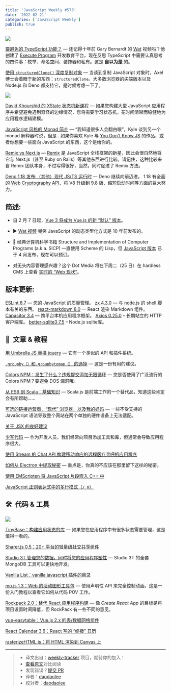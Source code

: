 ```yaml
---
title: 'JavaScript Weekly #573'
date: '2022-02-21'
categories: ['JavaScript Weekly']
publish: true
---
```


![](https://res.cloudinary.com/cpress/image/upload/w_1280,e_sharpen:60/igqni4z6jhls1bzqifxu.jpg)

<!--以上是预览信息，图片一张或限制百字左右，前者优先-->
<!-- more -->

[要避免的 TypeScript 功能？](https://javascriptweekly.com/link/118850/web "www.executeprogram.com") — 还记得十年前 Gary Bernardt 的 [Wat](https://javascriptweekly.com/link/118835/web) 视频吗？他创建了 [Execute Program](https://javascriptweekly.com/link/118851/web) 开发教育平台，现在反思 TypeScript 中需要认真思考的四件事：枚举、命名空间、装饰器和私有。这是 **自以为是** 的。

[使用 `structuredClone()` 深度复制对象](https://javascriptweekly.com/link/118852/web "2ality.com") — 当谈到复制 JavaScript 对象时，Axel 博士会着眼于新的东西：`structuredClone`。大多数浏览器的尖端版本以及 Node.js 和 Deno 都支持它，是时候考虑一下了。

![](https://copm.s3.amazonaws.com/c195ee88.jpg)

[David Khourshid 的 XState 状态机新课程](https://javascriptweekly.com/link/118833/web "frontendmasters.com") — 如果您构建大型 JavaScript 应用程序并希望避免遇到奇怪的边缘情况，您将需要学习状态机。花时间清晰而稳健地为应用程序逻辑建模。

[JavaScript 风格的 Monad 简介](https://javascriptweekly.com/link/118853/web "github.com") — “我知道很多人会翻白眼”，Kyle 谈到另一个 monad 解释器时说，但是.. 如果你喜欢 Kyle 与 [You Don't Know JS](https://javascriptweekly.com/link/118854/web) 的作品，或者你想要一些面向 JavaScript 的东西，这个是给你的。

[Remix vs Next.js](https://javascriptweekly.com/link/118855/web "remix.run") — [Remix](https://javascriptweekly.com/link/118886/web) 是 JavaScript 全栈框架的新星，因此会很自然地将它与 Next.js（甚至 Ruby on Rails）等其他东西进行比较。请记住，这种比较来自 Remix 团队本身，不过写得很好，当然，同时促进了 Remix 方法。

[Deno 1.18 发布:（其他）现代 JS/TS 运行时](https://javascriptweekly.com/link/118857/web "deno.com") — Deno 继续向前迈进。 1.18 有全面的 [Web Cryptography API](https://javascriptweekly.com/link/118858/web)、将 V8 升级到 9.8 版、缩短启动时间等方面的巨大努力。

## **简述:**

*   自 2 月 7 日起，[Vue 3 将成为 Vue.js 的新 “默认” 版本](https://javascriptweekly.com/link/118834/web)。
    
*   ▶️ [Wat 视频](https://javascriptweekly.com/link/118835/web) 嘲笑 JavaScript 的动态类型化方式是 10 年前发布的。
    
*   📗 经典计算机科学书籍 Structure and Implementation of Computer Programs (a.k.a. SICP) 一直使用 Scheme 的 Lisp，但 [JavaScript 版本](https://javascriptweekly.com/link/118836/web) 已于 4 月发布，现在可以预订。
    
*   对无头内容管理感兴趣？这个 Dot Media 将在下周二（25 日）在 hardless CMS 上查看 [实时的 “Web 现状”](https://javascriptweekly.com/link/118859/web)。
    

## **版本更新:**

[ESLint 8.7](https://javascriptweekly.com/link/118837/web) — 您的 JavaScript 的质量管理。 
[zx 4.3.0](https://javascriptweekly.com/link/118838/web) — 与 node.js 的 shell 脚本有关的东西。
[react-markdown 8.0](https://javascriptweekly.com/link/118839/web) — React 渲染 Markdown 组件。
[Capacitor 3.4](https://javascriptweekly.com/link/118840/web) — 跨平台本机应用程序框架。 
[Axios 0.25.0](https://javascriptweekly.com/link/118841/web) – 长期站立的 HTTP 客户端库。 
[better-sqlite3 7.5](https://javascriptweekly.com/link/118842/web) – Node.js sqlite库。

## 📒  文章 & 教程

[用 Umbrella JS 替换 jquery](https://javascriptweekly.com/link/118860/web "www.bennadel.com") — 它有一个类似的 API 和插件系统。

[`.groupby（）`和`.groupbytomap（）` 的选择](https://javascriptweekly.com/link/118862/web "2ality.com") — 这是一份有用的建议。

[Colors NPM：发生了什么？违规提交添加无限循环](https://javascriptweekly.com/link/118846/web "snyk.io") — 您是否使用了广泛流行的 Colors NPM？要避免 DOS 漏洞哦。

[从 ES6 到 Scala：基础知识](https://javascriptweekly.com/link/118864/web "www.scala-js.org") — Scala.js 是前端工作的一个替代品，知道这些肯定会有所帮助......

[可选的链接运营商，“现代” 浏览器，以及我的妈妈](https://javascriptweekly.com/link/118866/web "blog.jim-nielsen.com") — 一些不受支持的 JavaScript 语法导致整个网站在两个单独的硬件设备上无法适配。

[关于 JSX 的良好建议](https://javascriptweekly.com/link/118867/web "thoughtspile.github.io")

[少写代码](https://javascriptweekly.com/link/118868/web "css-tricks.com") — 作为开发人员，我们经常向项目添加工具和库，但通常会导致应用程序很大。

[使用 Stream 的 Chat API 构建移动响应的远程医疗寻呼机应用程序](https://javascriptweekly.com/link/118848/web "getstream.io")

[如何从 Electron 中提取秘密](https://javascriptweekly.com/link/118869/web "www.staszewski.me") — 重点是，你真的不应该在那里留下这样的秘密。

[使用 EMScripten 将 JavaScript 片段嵌入 C++ 中](https://javascriptweekly.com/link/118870/web)  

[JavaScript 正则表达式中的多行模式（`/ m`）](https://javascriptweekly.com/link/118871/web)  

## 🛠  代码 & 工具

![](https://res.cloudinary.com/cpress/image/upload/w_1280,e_sharpen:60/sn0l2009ciea3l9oqzgr.jpg)

[TinyBase：构建应用状态的库](https://javascriptweekly.com/link/118872/web "tinybase.org") — 如果您在应用程序中有很多状态需要管理，这是值得一看的。

[Sharer.js 0.5：20+ 平台的轻量级社交共享组件](https://javascriptweekly.com/link/118875/web "ellisonleao.github.io")

[Studio 3T 管理您的数据，同时将您的应用程序塑性](https://javascriptweekly.com/link/118849/web "studio3t.com") — Studio 3T 的全套 MongoDB 工具可以更快地开发。

[Vanilla List：vanilla javascript 插件的目录](https://javascriptweekly.com/link/118876/web "vanillalist.top")

[mo.js 1.3：Web 的活动图形工具包](https://javascriptweekly.com/link/118877/web "mojs.github.io") — 使用声明性 API 来完全控制动画。这是一份入门教程以查看它如何从代码 POV 工作。

[Rockpack 2.0：替代 React 应用程序构建](https://javascriptweekly.com/link/118879/web "github.com") — 像 *Create React App* 的目标是将项目设置时间降低，但 RockPack 有一些不同的意见。 

[vue-easytable：Vue.js 2.x 的表/数据网格组件](https://javascriptweekly.com/link/118880/web "github.com")

[React Calendar 3.6：React 写的 “终极” 日历](https://javascriptweekly.com/link/118882/web "projects.wojtekmaj.pl")

[rasterizeHTML.js：将 HTML 渲染到 Canvas 上](https://javascriptweekly.com/link/118884/web)  

---
> * 译文出自：[weekly-tracker](https://github.com/FEDarling/weekly-tracker) 项目，期待你的加入！
> * [查看原文](https://javascriptweekly.com/issues/573)对比阅读
> * 发现错误？[提交 PR](https://github.com/FEDarling/weekly-tracker/blob/main/weeklys/javascript_weekly/573/README.md)
> * 译者：[daodaolee](https://github.com/daodaolee)
> * 校对者：[daodaolee](https://github.com/daodaolee)
